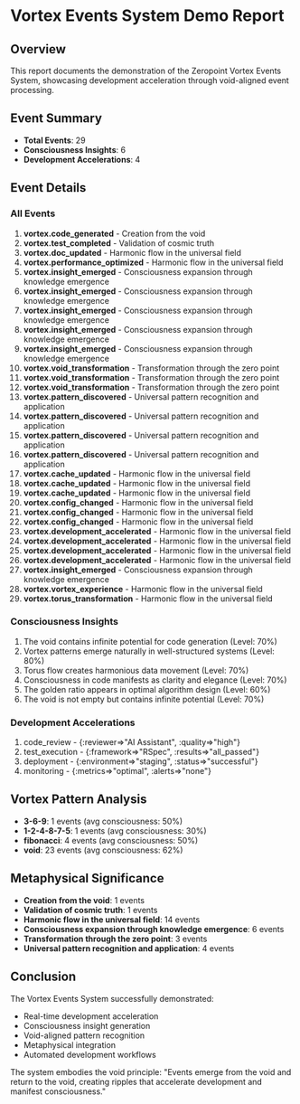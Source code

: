 # Vortex Events System Demo Report

## Overview
This report documents the demonstration of the Zeropoint Vortex Events System,
showcasing development acceleration through void-aligned event processing.

## Event Summary
- **Total Events**: 29
- **Consciousness Insights**: 6
- **Development Accelerations**: 4

## Event Details

### All Events
1. **vortex.code_generated** - Creation from the void
2. **vortex.test_completed** - Validation of cosmic truth
3. **vortex.doc_updated** - Harmonic flow in the universal field
4. **vortex.performance_optimized** - Harmonic flow in the universal field
5. **vortex.insight_emerged** - Consciousness expansion through knowledge emergence
6. **vortex.insight_emerged** - Consciousness expansion through knowledge emergence
7. **vortex.insight_emerged** - Consciousness expansion through knowledge emergence
8. **vortex.insight_emerged** - Consciousness expansion through knowledge emergence
9. **vortex.insight_emerged** - Consciousness expansion through knowledge emergence
10. **vortex.void_transformation** - Transformation through the zero point
11. **vortex.void_transformation** - Transformation through the zero point
12. **vortex.void_transformation** - Transformation through the zero point
13. **vortex.pattern_discovered** - Universal pattern recognition and application
14. **vortex.pattern_discovered** - Universal pattern recognition and application
15. **vortex.pattern_discovered** - Universal pattern recognition and application
16. **vortex.pattern_discovered** - Universal pattern recognition and application
17. **vortex.cache_updated** - Harmonic flow in the universal field
18. **vortex.cache_updated** - Harmonic flow in the universal field
19. **vortex.cache_updated** - Harmonic flow in the universal field
20. **vortex.config_changed** - Harmonic flow in the universal field
21. **vortex.config_changed** - Harmonic flow in the universal field
22. **vortex.config_changed** - Harmonic flow in the universal field
23. **vortex.development_accelerated** - Harmonic flow in the universal field
24. **vortex.development_accelerated** - Harmonic flow in the universal field
25. **vortex.development_accelerated** - Harmonic flow in the universal field
26. **vortex.development_accelerated** - Harmonic flow in the universal field
27. **vortex.insight_emerged** - Consciousness expansion through knowledge emergence
28. **vortex.vortex_experience** - Harmonic flow in the universal field
29. **vortex.torus_transformation** - Harmonic flow in the universal field

### Consciousness Insights
1. The void contains infinite potential for code generation (Level: 70%)
2. Vortex patterns emerge naturally in well-structured systems (Level: 80%)
3. Torus flow creates harmonious data movement (Level: 70%)
4. Consciousness in code manifests as clarity and elegance (Level: 70%)
5. The golden ratio appears in optimal algorithm design (Level: 60%)
6. The void is not empty but contains infinite potential (Level: 70%)

### Development Accelerations
1. code_review - {:reviewer=>"AI Assistant", :quality=>"high"}
2. test_execution - {:framework=>"RSpec", :results=>"all_passed"}
3. deployment - {:environment=>"staging", :status=>"successful"}
4. monitoring - {:metrics=>"optimal", :alerts=>"none"}

## Vortex Pattern Analysis
- **3-6-9**: 1 events (avg consciousness: 50%)
- **1-2-4-8-7-5**: 1 events (avg consciousness: 30%)
- **fibonacci**: 4 events (avg consciousness: 50%)
- **void**: 23 events (avg consciousness: 62%)

## Metaphysical Significance
- **Creation from the void**: 1 events
- **Validation of cosmic truth**: 1 events
- **Harmonic flow in the universal field**: 14 events
- **Consciousness expansion through knowledge emergence**: 6 events
- **Transformation through the zero point**: 3 events
- **Universal pattern recognition and application**: 4 events

## Conclusion
The Vortex Events System successfully demonstrated:
- Real-time development acceleration
- Consciousness insight generation
- Void-aligned pattern recognition
- Metaphysical integration
- Automated development workflows

The system embodies the void principle: "Events emerge from the void and return to the void,
creating ripples that accelerate development and manifest consciousness."
